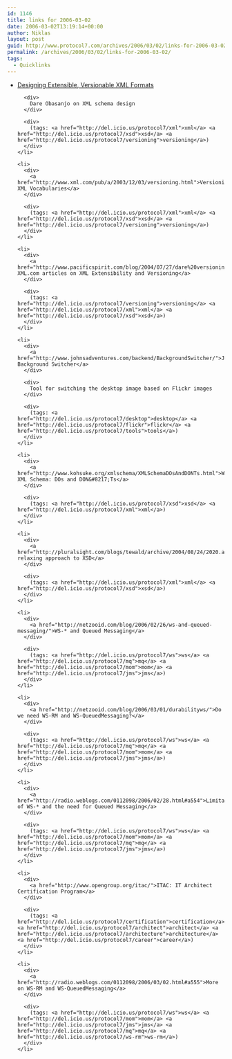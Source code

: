 ```yaml
---
id: 1146
title: links for 2006-03-02
date: 2006-03-02T13:19:14+00:00
author: Niklas
layout: post
guid: http://www.protocol7.com/archives/2006/03/02/links-for-2006-03-02/
permalink: /archives/2006/03/02/links-for-2006-03-02/
tags:
  - Quicklinks
---
```

<div class='microid-2242b6347c8aef92d435c66892732a05cd557112'>
  <ul>
    <li>
      <div>
        <a href="http://www.xml.com/pub/a/2004/07/21/design.html">Designing Extensible, Versionable XML Formats</a>
      </div>
      
      <div>
        Dare Obasanjo on XML schema design
      </div>
      
      <div>
        (tags: <a href="http://del.icio.us/protocol7/xml">xml</a> <a href="http://del.icio.us/protocol7/xsd">xsd</a> <a href="http://del.icio.us/protocol7/versioning">versioning</a>)
      </div>
    </li>
    
    <li>
      <div>
        <a href="http://www.xml.com/pub/a/2003/12/03/versioning.html">Versioning XML Vocabularies</a>
      </div>
      
      <div>
        (tags: <a href="http://del.icio.us/protocol7/xml">xml</a> <a href="http://del.icio.us/protocol7/xsd">xsd</a> <a href="http://del.icio.us/protocol7/versioning">versioning</a>)
      </div>
    </li>
    
    <li>
      <div>
        <a href="http://www.pacificspirit.com/blog/2004/07/27/dare%20versioning%20extensibility%20article%20comparison">2 XML.com articles on XML Extensibility and Versioning</a>
      </div>
      
      <div>
        (tags: <a href="http://del.icio.us/protocol7/versioning">versioning</a> <a href="http://del.icio.us/protocol7/xml">xml</a> <a href="http://del.icio.us/protocol7/xsd">xsd</a>)
      </div>
    </li>
    
    <li>
      <div>
        <a href="http://www.johnsadventures.com/backend/BackgroundSwitcher/">John&#8217;s Background Switcher</a>
      </div>
      
      <div>
        Tool for switching the desktop image based on Flickr images
      </div>
      
      <div>
        (tags: <a href="http://del.icio.us/protocol7/desktop">desktop</a> <a href="http://del.icio.us/protocol7/flickr">flickr</a> <a href="http://del.icio.us/protocol7/tools">tools</a>)
      </div>
    </li>
    
    <li>
      <div>
        <a href="http://www.kohsuke.org/xmlschema/XMLSchemaDOsAndDONTs.html">W3C XML Schema: DOs and DON&#8217;Ts</a>
      </div>
      
      <div>
        (tags: <a href="http://del.icio.us/protocol7/xsd">xsd</a> <a href="http://del.icio.us/protocol7/xml">xml</a>)
      </div>
    </li>
    
    <li>
      <div>
        <a href="http://pluralsight.com/blogs/tewald/archive/2004/08/24/2020.aspx">A relaxing approach to XSD</a>
      </div>
      
      <div>
        (tags: <a href="http://del.icio.us/protocol7/xml">xml</a> <a href="http://del.icio.us/protocol7/xsd">xsd</a>)
      </div>
    </li>
    
    <li>
      <div>
        <a href="http://netzooid.com/blog/2006/02/26/ws-and-queued-messaging/">WS-* and Queued Messaging</a>
      </div>
      
      <div>
        (tags: <a href="http://del.icio.us/protocol7/ws">ws</a> <a href="http://del.icio.us/protocol7/mq">mq</a> <a href="http://del.icio.us/protocol7/mom">mom</a> <a href="http://del.icio.us/protocol7/jms">jms</a>)
      </div>
    </li>
    
    <li>
      <div>
        <a href="http://netzooid.com/blog/2006/03/01/durabilityws/">Do we need WS-RM and WS-QueuedMessaging?</a>
      </div>
      
      <div>
        (tags: <a href="http://del.icio.us/protocol7/ws">ws</a> <a href="http://del.icio.us/protocol7/mq">mq</a> <a href="http://del.icio.us/protocol7/mom">mom</a> <a href="http://del.icio.us/protocol7/jms">jms</a>)
      </div>
    </li>
    
    <li>
      <div>
        <a href="http://radio.weblogs.com/0112098/2006/02/28.html#a554">Limitations of WS-* and the need for Queued Messaging</a>
      </div>
      
      <div>
        (tags: <a href="http://del.icio.us/protocol7/ws">ws</a> <a href="http://del.icio.us/protocol7/mom">mom</a> <a href="http://del.icio.us/protocol7/mq">mq</a> <a href="http://del.icio.us/protocol7/jms">jms</a>)
      </div>
    </li>
    
    <li>
      <div>
        <a href="http://www.opengroup.org/itac/">ITAC: IT Architect Certification Program</a>
      </div>
      
      <div>
        (tags: <a href="http://del.icio.us/protocol7/certification">certification</a> <a href="http://del.icio.us/protocol7/architect">architect</a> <a href="http://del.icio.us/protocol7/architecture">architecture</a> <a href="http://del.icio.us/protocol7/career">career</a>)
      </div>
    </li>
    
    <li>
      <div>
        <a href="http://radio.weblogs.com/0112098/2006/03/02.html#a555">More on WS-RM and WS-QueuedMessaging</a>
      </div>
      
      <div>
        (tags: <a href="http://del.icio.us/protocol7/ws">ws</a> <a href="http://del.icio.us/protocol7/mom">mom</a> <a href="http://del.icio.us/protocol7/jms">jms</a> <a href="http://del.icio.us/protocol7/mq">mq</a> <a href="http://del.icio.us/protocol7/ws-rm">ws-rm</a>)
      </div>
    </li>
  </ul>
</div>